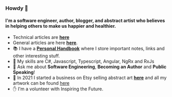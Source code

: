 ### Howdy 👋

#### I'm a software engineer, author, blogger, and abstract artist who believes in helping others to make us happier and healthier.

- Technical articles are [**here**](codeproject.com/Articles/georgemarklow#Article)
- General articles are here [**here**](https://marklowg.medium.com/).
- 📚 I have a [**Personal Handbook**](https://github.com/georgemarklow/georgemarklow/blob/main/SUMMARY.md) where I store important notes, links and other interesting stuff. 
- 🌱 My skills are C#, Javascript, Typescript, Angular, NgRx and RxJs
- 💬 Ask me about **Software Engineering**, **Becoming an Author** and **Public Speaking**! 
- 🎨 In 2021 I started a business on Etsy selling abstract art [**here**](https://www.porgiepuddingandpie.com/gallery) and all my artwork can be found [here](https://www.instagram.com/george.marklow.art/)
- ✋ I'm a volunteer with Inspiring the Future.
